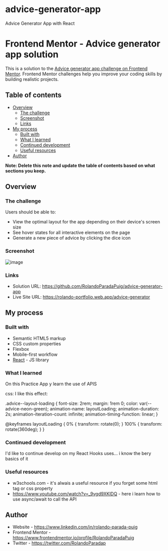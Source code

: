 # advice-generator-app
Advice Generator App with React
# Frontend Mentor - Advice generator app solution

This is a solution to the [Advice generator app challenge on Frontend Mentor](https://www.frontendmentor.io/challenges/advice-generator-app-QdUG-13db). Frontend Mentor challenges help you improve your coding skills by building realistic projects.

## Table of contents

- [Overview](#overview)
  - [The challenge](#the-challenge)
  - [Screenshot](#screenshot)
  - [Links](#links)
- [My process](#my-process)
  - [Built with](#built-with)
  - [What I learned](#what-i-learned)
  - [Continued development](#continued-development)
  - [Useful resources](#useful-resources)
- [Author](#author)

**Note: Delete this note and update the table of contents based on what sections you keep.**

## Overview

### The challenge

Users should be able to:

- View the optimal layout for the app depending on their device's screen size
- See hover states for all interactive elements on the page
- Generate a new piece of advice by clicking the dice icon

### Screenshot

![image](https://user-images.githubusercontent.com/33847751/173403918-55fcabd2-77d8-41cc-ad2e-268b60a70294.png)


### Links

- Solution URL: https://github.com/RolandoParadaPuig/advice-generator-app
- Live Site URL: https://rolando-portfolio.web.app/advice-generator

## My process

### Built with

- Semantic HTML5 markup
- CSS custom properties
- Flexbox
- Mobile-first workflow
- [React](https://reactjs.org/) - JS library


### What I learned

On this Practice App y learn the use of APIS 

css: I like this effect:

.advice--layout-loading {
  font-size: 2rem;
  margin: 1rem 0;
  color: var(--advice-neon-green);
  animation-name: layoutLoading;
  animation-duration: 2s;
  animation-iteration-count: infinite;
  animation-timing-function: linear;
}

@keyframes layoutLoading {
  0% {
    transform: rotate(0);
  }
  100% {
    transform: rotate(360deg);
  }
}


### Continued development

I'd like to continue develop on my React Hooks uses... i know the bery basics of it

### Useful resources

- w3schools.com - it's alwais a useful resource if you forget some html tag or css property
- https://www.youtube.com/watch?v=_9vgd9XKlDQ - here i learn how to use async/await to call the API


## Author

- Website - https://www.linkedin.com/in/rolando-parada-puig
- Frontend Mentor - https://www.frontendmentor.io/profile/RolandoParadaPuig
- Twitter - https://twitter.com/RolandoParadap


